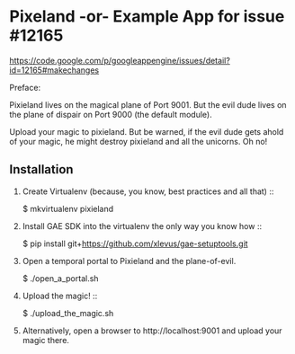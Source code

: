 Pixeland -or- Example App for issue #12165
==========================================

https://code.google.com/p/googleappengine/issues/detail?id=12165#makechanges

Preface:

Pixieland lives on the magical plane of Port 9001. But the evil dude lives on
the plane of dispair on Port 9000 (the default module).

Upload your magic to pixieland. But be warned, if the evil dude gets ahold of
your magic, he might destroy pixieland and all the unicorns. Oh no!

Installation
------------

 1. Create Virtualenv (because, you know, best practices and all that) ::

    $ mkvirtualenv pixieland

 2. Install GAE SDK into the virtualenv the only way you know how ::
 
    $ pip install git+https://github.com/xlevus/gae-setuptools.git

 3. Open a temporal portal to Pixieland and the plane-of-evil.

    $ ./open_a_portal.sh

 4. Upload the magic! ::

    $ ./upload_the_magic.sh

 5. Alternatively, open a browser to http://localhost:9001 and upload your
    magic there.

